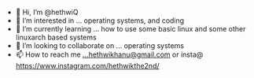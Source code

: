 - 👋 Hi, I’m @hethwiQ
- 👀 I’m interested in ... operating systems, and coding
- 🌱 I’m currently learning ... how to use some basic linux and some other linuxarch based systems
- 💞️ I’m looking to collaborate on ... operating systems
- 📫 How to reach me ...hethwikhanu@gmail.com or insta@ https://www.instagram.com/hethwikthe2nd/

<!---
hethwiQ/hethwiQ is a ✨ special ✨ repository because its `README.md` (this file) appears on your GitHub profile.
You can click the Preview link to take a look at your changes.
--->
